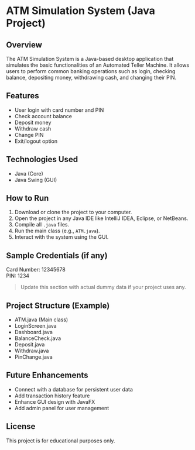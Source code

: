 # ATM Simulation System (Java Project)

## Overview
The ATM Simulation System is a Java-based desktop application that simulates the basic functionalities of an Automated Teller Machine. It allows users to perform common banking operations such as login, checking balance, depositing money, withdrawing cash, and changing their PIN.

## Features
- User login with card number and PIN
- Check account balance
- Deposit money
- Withdraw cash
- Change PIN
- Exit/logout option

## Technologies Used
- Java (Core)
- Java Swing (GUI)

## How to Run
1. Download or clone the project to your computer.
2. Open the project in any Java IDE like IntelliJ IDEA, Eclipse, or NetBeans.
3. Compile all `.java` files.
4. Run the main class (e.g., `ATM.java`).
5. Interact with the system using the GUI.

## Sample Credentials (if any)
Card Number: 12345678  
PIN: 1234

> Update this section with actual dummy data if your project uses any.

## Project Structure (Example)
- ATM.java (Main class)
- LoginScreen.java
- Dashboard.java
- BalanceCheck.java
- Deposit.java
- Withdraw.java
- PinChange.java

## Future Enhancements
- Connect with a database for persistent user data
- Add transaction history feature
- Enhance GUI design with JavaFX
- Add admin panel for user management

## License
This project is for educational purposes only.
